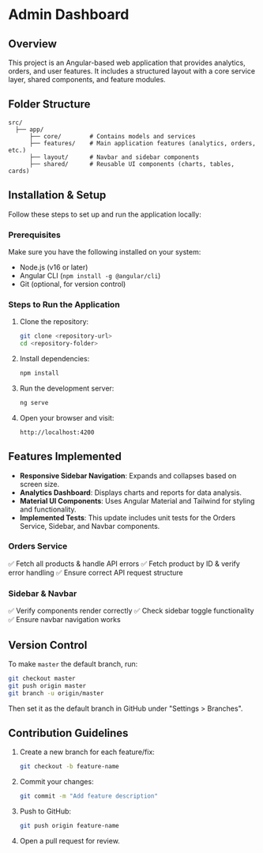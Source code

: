 # Admin Dashboard

## Overview

This project is an Angular-based web application that provides analytics, orders, and user features. It includes a structured layout with a core service layer, shared components, and feature modules.

## Folder Structure

```
src/
  ├── app/
      ├── core/        # Contains models and services
      ├── features/    # Main application features (analytics, orders, etc.)
      ├── layout/      # Navbar and sidebar components
      ├── shared/      # Reusable UI components (charts, tables, cards)
```

## Installation & Setup

Follow these steps to set up and run the application locally:

### Prerequisites

Make sure you have the following installed on your system:

- Node.js (v16 or later)
- Angular CLI (`npm install -g @angular/cli`)
- Git (optional, for version control)

### Steps to Run the Application

1. Clone the repository:
   ```sh
   git clone <repository-url>
   cd <repository-folder>
   ```
2. Install dependencies:
   ```sh
   npm install
   ```
3. Run the development server:
   ```sh
   ng serve
   ```
4. Open your browser and visit:
   ```
   http://localhost:4200
   ```

## Features Implemented

- **Responsive Sidebar Navigation**: Expands and collapses based on screen size.
- **Analytics Dashboard**: Displays charts and reports for data analysis.
- **Material UI Components**: Uses Angular Material and Tailwind for styling and functionality.
- **Implemented Tests**:
This update includes unit tests for the Orders Service, Sidebar, and Navbar components.

### Orders Service

✅ Fetch all products & handle API errors
✅ Fetch product by ID & verify error handling
✅ Ensure correct API request structure

### Sidebar & Navbar

✅ Verify components render correctly
✅ Check sidebar toggle functionality
✅ Ensure navbar navigation works

## Version Control

To make `master` the default branch, run:

```sh
git checkout master
git push origin master
git branch -u origin/master
```

Then set it as the default branch in GitHub under "Settings > Branches".

## Contribution Guidelines

1. Create a new branch for each feature/fix:
   ```sh
   git checkout -b feature-name
   ```
2. Commit your changes:
   ```sh
   git commit -m "Add feature description"
   ```
3. Push to GitHub:
   ```sh
   git push origin feature-name
   ```
4. Open a pull request for review.


